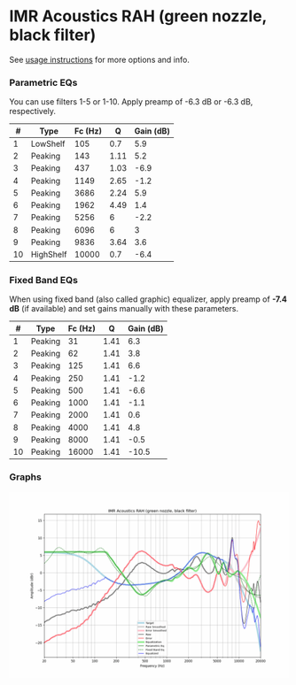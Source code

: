 # IMR Acoustics RAH (green nozzle, black filter)
See [usage instructions](https://github.com/jaakkopasanen/AutoEq#usage) for more options and info.

### Parametric EQs
You can use filters 1-5 or 1-10. Apply preamp of -6.3 dB or -6.3 dB, respectively.

|   # | Type      |   Fc (Hz) |    Q |   Gain (dB) |
|-----|-----------|-----------|------|-------------|
|   1 | LowShelf  |       105 | 0.7  |         5.9 |
|   2 | Peaking   |       143 | 1.11 |         5.2 |
|   3 | Peaking   |       437 | 1.03 |        -6.9 |
|   4 | Peaking   |      1149 | 2.65 |        -1.2 |
|   5 | Peaking   |      3686 | 2.24 |         5.9 |
|   6 | Peaking   |      1962 | 4.49 |         1.4 |
|   7 | Peaking   |      5256 | 6    |        -2.2 |
|   8 | Peaking   |      6096 | 6    |         3   |
|   9 | Peaking   |      9836 | 3.64 |         3.6 |
|  10 | HighShelf |     10000 | 0.7  |        -6.4 |

### Fixed Band EQs
When using fixed band (also called graphic) equalizer, apply preamp of **-7.4 dB** (if available) and set gains manually with these parameters.

|   # | Type    |   Fc (Hz) |    Q |   Gain (dB) |
|-----|---------|-----------|------|-------------|
|   1 | Peaking |        31 | 1.41 |         6.3 |
|   2 | Peaking |        62 | 1.41 |         3.8 |
|   3 | Peaking |       125 | 1.41 |         6.6 |
|   4 | Peaking |       250 | 1.41 |        -1.2 |
|   5 | Peaking |       500 | 1.41 |        -6.6 |
|   6 | Peaking |      1000 | 1.41 |        -1.1 |
|   7 | Peaking |      2000 | 1.41 |         0.6 |
|   8 | Peaking |      4000 | 1.41 |         4.8 |
|   9 | Peaking |      8000 | 1.41 |        -0.5 |
|  10 | Peaking |     16000 | 1.41 |       -10.5 |

### Graphs
![](./IMR%20Acoustics%20RAH%20(green%20nozzle,%20black%20filter).png)
